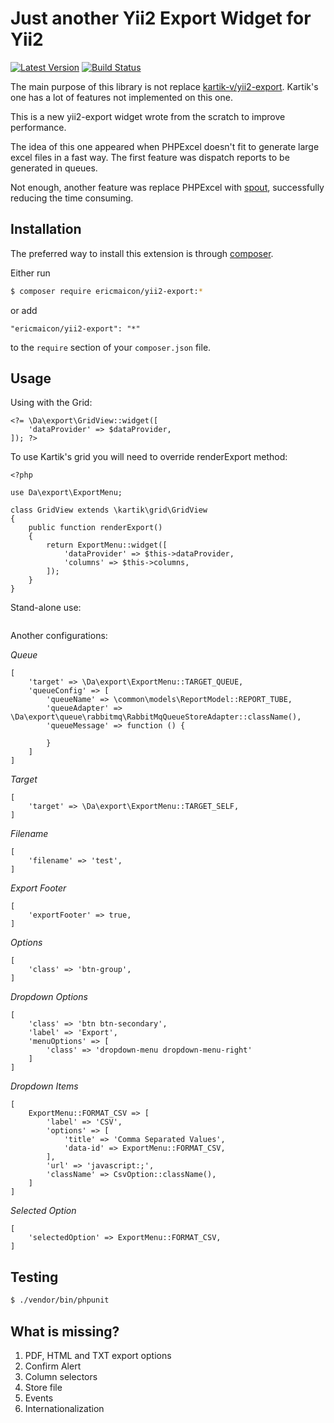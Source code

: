 # Just another Yii2 Export Widget for Yii2

[![Latest Version](https://img.shields.io/github/tag/ericmaicon/yii2-export.svg?style=flat-square&label=release)](https://github.com/ericmaicon/yii2-export/tags)
[![Build Status](https://img.shields.io/travis/ericmaicon/yii2-export/master.svg?style=flat-square)](https://travis-ci.org/ericmaicon/yii2-export)

The main purpose of this library is not replace [kartik-v/yii2-export](https://github.com/kartik-v/yii2-export). Kartik's one has a lot of features not implemented on this one.

This is a new yii2-export widget wrote from the scratch to improve performance.

The idea of this one appeared when PHPExcel doesn't fit to generate large excel files in a fast way. The first feature was dispatch reports to be generated in queues.

Not enough, another feature was replace PHPExcel with [spout](https://github.com/box/spout), successfully reducing the time consuming.

## Installation

The preferred way to install this extension is through [composer](http://getcomposer.org/download/).

Either run

```bash
$ composer require ericmaicon/yii2-export:*
```

or add

```
"ericmaicon/yii2-export": "*"
```

to the `require` section of your `composer.json` file.

## Usage

Using with the Grid:

```
<?= \Da\export\GridView::widget([
    'dataProvider' => $dataProvider,
]); ?>
```

To use Kartik's grid you will need to override renderExport method:

```
<?php

use Da\export\ExportMenu;

class GridView extends \kartik\grid\GridView
{
    public function renderExport()
    {
        return ExportMenu::widget([
            'dataProvider' => $this->dataProvider,
            'columns' => $this->columns,
        ]);
    }
}
```

Stand-alone use:

```

```

Another configurations:

*Queue*

```
[
    'target' => \Da\export\ExportMenu::TARGET_QUEUE,
    'queueConfig' => [
        'queueName' => \common\models\ReportModel::REPORT_TUBE,
        'queueAdapter' => \Da\export\queue\rabbitmq\RabbitMqQueueStoreAdapter::className(),
        'queueMessage' => function () {

        }
    ]
]
```

*Target*

```
[
    'target' => \Da\export\ExportMenu::TARGET_SELF,
]
```

*Filename*

```
[
    'filename' => 'test',
]
```

*Export Footer*

```
[
    'exportFooter' => true,
]
```

*Options*

```
[
    'class' => 'btn-group',
]
```

*Dropdown Options*

```
[
    'class' => 'btn btn-secondary',
    'label' => 'Export',
    'menuOptions' => [
        'class' => 'dropdown-menu dropdown-menu-right'
    ]
]
```

*Dropdown Items*

```
[
    ExportMenu::FORMAT_CSV => [
        'label' => 'CSV',
        'options' => [
            'title' => 'Comma Separated Values',
            'data-id' => ExportMenu::FORMAT_CSV,
        ],
        'url' => 'javascript:;',
        'className' => CsvOption::className(),
    ]
]
```

*Selected Option*

```
[
    'selectedOption' => ExportMenu::FORMAT_CSV,
]
```

## Testing

```bash
$ ./vendor/bin/phpunit
```

## What is missing?

1. PDF, HTML and TXT export options
2. Confirm Alert
3. Column selectors
4. Store file
5. Events
6. Internationalization